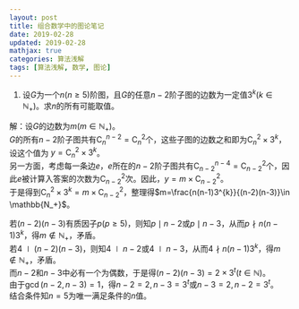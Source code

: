 ```yaml
---
layout: post
title: 组合数学中的图论笔记
date: 2019-02-28
updated: 2019-02-28
mathjax: true
categories: 算法浅解
tags: [算法浅解, 数学, 图论]
---
```


1. 设$G$为一个$n(n\ge 5)$阶图，且$G$的任意$n-2$阶子图的边数为一定值$3^{k}(k\in \mathbb{N_{+}})$。求$n$的所有可能取值。  

<!-- more -->

解：设$G$的边数为$m(m\in \mathbb{N_{+}})$。  
$G$的所有$n-2$阶子图共有$\text{C}^{n-2}_{n}=\text{C}^{2}_{n}$个，这些子图的边数之和即为$\text{C}^{2}_{n}\times 3^{k}$，设这个值为 $y=\text{C}^{2}_{n}\times 3^{k}$。  
另一方面，考虑每一条边$e$，$e$所在的$n-2$阶子图共有$\text{C}^{n-4}_{n-2}=\text{C}^{2}_{n-2}$个，因此$e$被计算入答案的次数为$\text{C}^{2}_{n-2}$次。因此，$y=m\times \text{C}^{2}_{n-2}$。  
于是得到$\text{C}^{2}_{n}\times 3^{k}=m\times \text{C}^{2}_{n-2}$，整理得$m=\frac{n(n-1)3^{k}}{(n-2)(n-3)}\in \mathbb{N_+}$。  

若$(n-2)(n-3)$有质因子$p(p\ge 5)$，则知$p\mid n-2$或$p\mid n-3$，从而$p\nmid n(n-1)3^k$，得$m\notin \mathbb{N_+}$，矛盾。  
若$4\mid(n-2)(n-3)$，则知$4\mid n-2$或$4\mid n-3$，从而$4\nmid n(n-1)3^k$，得$m\notin \mathbb{N_+}$，矛盾。  
而$n-2$和$n-3$中必有一个为偶数，于是得$(n-2)(n-3)=2\times 3^t(t\in \mathbb{N})$。  
由于$\gcd(n-2,n-3)=1$，得$n-2=2,n-3=3^t$或$n-3=2,n-2=3^t$。  
结合条件知$n=5$为唯一满足条件的$n$值。